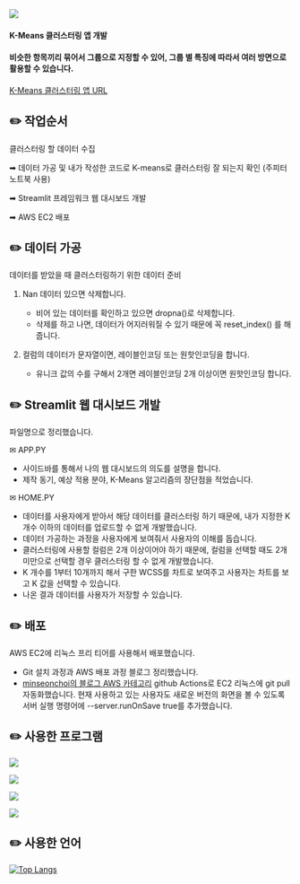 <img src="https://capsule-render.vercel.app/api?type=slice&color=F5ECCE&height=150&section=header&text=streamlit_kmeans&fontSize=30" />

#### K-Means 클러스터링 앱 개발

#### 비슷한 항목끼리 묶어서 그룹으로 지정할 수 있어, 그룹 별 특징에 따라서 여러 방면으로 활용할 수 있습니다.

[K-Means 클러스터링 앱 URL](http://ec2-43-203-208-63.ap-northeast-2.compute.amazonaws.com:8504/)



✏️ 작업순서
-

클러스터링 할 데이터 수집 

➡︎ 데이터 가공 및 내가 작성한 코드로 K-means로 클러스터링 잘 되는지 확인 (주피터노트북 사용)

➡︎ Streamlit 프레임워크 웹 대시보드 개발 

➡︎ AWS EC2 배포




✏️ 데이터 가공
-

데이터를 받았을 때 클러스터링하기 위한 데이터 준비

1. Nan 데이터 있으면 삭제합니다.
   - 비어 있는 데이터를 확인하고 있으면 dropna()로 삭제합니다.
   - 삭제를 하고 나면, 데이터가 어지러워질 수 있기 때문에 꼭 reset_index() 를 해줍니다.

2. 컬럼의 데이터가 문자열이면, 레이블인코딩 또는 원핫인코딩을 합니다.
    - 유니크 값의 수를 구해서 2개면 레이블인코딩 2개 이상이면 원핫인코딩 합니다.




✏️ Streamlit 웹 대시보드 개발
-

파일명으로 정리했습니다.

✉︎ APP.PY
- 사이드바를 통해서 나의 웹 대시보드의 의도를 설명을 합니다.
- 제작 동기, 예상 적용 분야, K-Means 알고리즘의 장단점을 적었습니다.
  
✉︎ HOME.PY
- 데이터를 사용자에게 받아서 해당 데이터를 클러스터링 하기 때문에, 내가 지정한 K 개수 이하의 데이터를 업로드할 수 없게 개발했습니다.
- 데이터 가공하는 과정을 사용자에게 보여줘서 사용자의 이해를 돕습니다.
- 클러스터링에 사용할 컬럼은 2개 이상이어야 하기 때문에, 컬럼을 선택할 때도 2개 미만으로 선택할 경우 클러스터링 할 수 없게 개발했습니다.
- K 개수를 1부터 10개까지 해서 구한 WCSS를 차트로 보여주고 사용자는 차트를 보고 K 값을 선택할 수 있습니다.
- 나온 결과 데이터를 사용자가 저장할 수 있습니다.




✏️ 배포
-

AWS EC2에 리눅스 프리 티어를 사용해서 배포했습니다.
- Git 설치 과정과 AWS 배포 과정 블로그 정리했습니다.
- [minseonchoi의 블로그 AWS 카테고리](https://msdev-st.tistory.com/category/AWS)
github Actions로 EC2 리눅스에 git pull 자동화했습니다.
현재 사용하고 있는 사용자도 새로운 버전의 화면을 볼 수 있도록 서버 실행 명령어에 --server.runOnSave true를 추가했습니다.


✏️ 사용한 프로그램
-

<a href="https://jupyter.org/"><img src="https://img.shields.io/badge/jupyter-F37626?style=flat-square&logo=jupyter&logoColor=white"/></a>

<a href="https://streamlit.io/"><img src="https://img.shields.io/badge/streamlit-FF4B4B?style=flat-square&logo=streamlit&logoColor=white"/></a>

<a href="https://code.visualstudio.com/"><img src="https://img.shields.io/badge/visualstudiocode-007ACC?style=flat-square&logo=visualstudiocode&logoColor=white"/></a>

<a href="https://aws.amazon.com/ko/console/"><img src="https://img.shields.io/badge/amazonec2-FF9900?style=flat-square&logo=amazonec2&logoColor=000000"/></a>




✏️ 사용한 언어
-

[![Top Langs](https://github-readme-stats.vercel.app/api/top-langs/?username=minseonchoi&langs_count=8)](https://github.com/minseonchoi/github-readme-stats)
